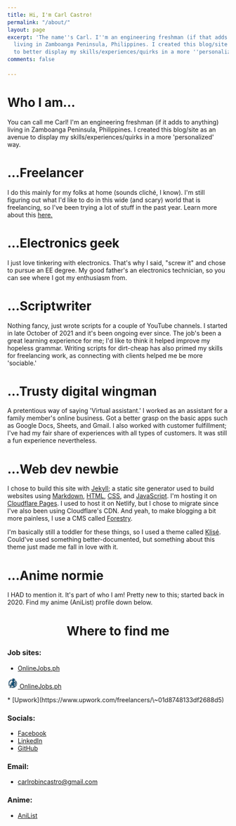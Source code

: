 ```yaml
---
title: Hi, I'm Carl Castro!
permalink: "/about/"
layout: page
excerpt: 'The name''s Carl. I''m an engineering freshman (if that adds to anything)
  living in Zamboanga Peninsula, Philippines. I created this blog/site as an avenue
  to better display my skills/experiences/quirks in a more ''personalized'' way. '
comments: false

---
```

# Who I am...

You can call me Carl! I'm an engineering freshman (if it adds to anything) living in Zamboanga Peninsula, Philippines. I created this blog/site as an avenue to display my skills/experiences/quirks in a more 'personalized' way.

# ...Freelancer

I do this mainly for my folks at home (sounds cliché, I know). I'm still figuring out what I'd like to do in this wide (and scary) world that is freelancing, so I've been trying a lot of stuff in the past year. Learn more about this [here.]()

# ...Electronics geek

I just love tinkering with electronics. That's why I said, "screw it" and chose to pursue an EE degree. My good father's an electronics technician, so you can see where I got my enthusiasm from.

# ...Scriptwriter

Nothing fancy, just wrote scripts for a couple of YouTube channels. I started in late October of 2021 and it's been ongoing ever since. The job's been a great learning experience for me; I'd like to think it helped improve my hopeless grammar. Writing scripts for dirt-cheap has also primed my skills for freelancing work, as connecting with clients helped me be more 'sociable.'

# ...Trusty digital wingman

A pretentious way of saying 'Virtual assistant.' I worked as an assistant for a family member's online business. Got a better grasp on the basic apps such as Google Docs, Sheets, and Gmail. I also worked with customer fulfillment; I've had my fair share of experiences with all types of customers. It was still a fun experience nevertheless.

# ...Web dev newbie

I chose to build this site with [Jekyll](https://jekyllrb.com/); a static site generator used to build websites using [Markdown](https://en.wikipedia.org/wiki/Markdown), [HTML](https://developer.mozilla.org/en-US/docs/Web/HTML), [CSS](https://developer.mozilla.org/en-US/docs/Web/css), and [JavaScript](https://developer.mozilla.org/en-US/docs/Web/javascript). I'm hosting it on [Cloudflare Pages](https://pages.cloudflare.com/). I used to host it on Netlify, but I chose to migrate since I've also been using Cloudflare's CDN. And yeah, to make blogging a bit more painless, I use a CMS called [Forestry](https://forestry.io/).

I'm basically still a toddler for these things, so I used a theme called [Klisé](https://github.com/piharpi/jekyll-klise). Could've used something better-documented, but something about this theme just made me fall in love with it.

# ...Anime normie

I HAD to mention it. It's part of who I am! Pretty new to this; started back in 2020. Find my anime (AniList) profile down below.

<h1 style="text-align: center;"> Where to find me </h1>

### Job sites:

* [OnlineJobs.ph](https://www.onlinejobs.ph/jobseekers/info/1800089)
<p><img src="/assets/img/about-images/onlinejobs.ico" alt="OnlineJobs.ph" style="width:24px;"/><a href="https://www.onlinejobs.ph/jobseekers/info/1800089"> OnlineJobs.ph</a></p>
* [Upwork](https://www.upwork.com/freelancers/\~01d8748133df2688d5)

### Socials:

* [Facebook](https://www.facebook.com/castro.carl1998/)
* [LinkedIn](https://www.linkedin.com/in/castrocarl1999/)
* [GitHub](https://github.com/philippines69)

### Email:

* [carlrobincastro@gmail.com](mailto:carlrobincastro@gmail.com)

### Anime:

* [AniList](https://anilist.co/user/Rumpelforeskin/)